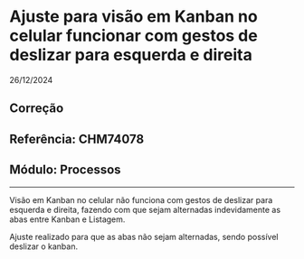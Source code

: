 # Ajuste para visão em Kanban no celular funcionar com gestos de deslizar para esquerda e direita
26/12/2024
## Correção
## Referência: CHM74078
## Módulo: Processos
***

Visão em Kanban no celular não funciona com gestos de deslizar para esquerda e direita, fazendo com que sejam alternadas indevidamente as abas entre Kanban e Listagem.

Ajuste realizado para que as abas não sejam alternadas, sendo possível deslizar o kanban.
